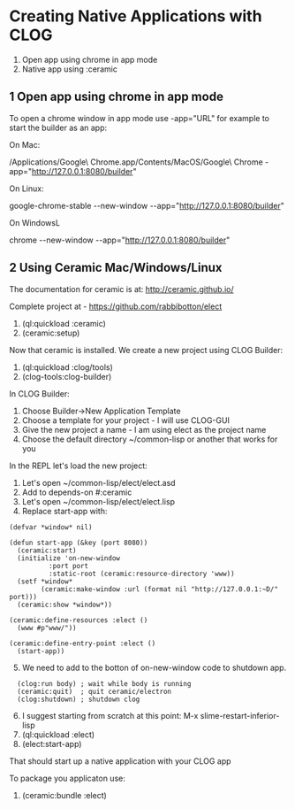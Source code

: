 
# Creating Native Applications with CLOG

1. Open app using chrome in app mode
2. Native app using :ceramic

## 1 Open app using chrome in app mode

To open a chrome window in app mode use -app="URL" for example
to start the builder as an app:

On Mac:

/Applications/Google\ Chrome.app/Contents/MacOS/Google\ Chrome -app="http://127.0.0.1:8080/builder"

On Linux:

google-chrome-stable --new-window --app="http://127.0.0.1:8080/builder"

On WindowsL

chrome --new-window --app="http://127.0.0.1:8080/builder"


## 2 Using Ceramic Mac/Windows/Linux

The documentation for ceramic is at:
http://ceramic.github.io/

Complete project at - https://github.com/rabbibotton/elect

1. (ql:quickload :ceramic)
2. (ceramic:setup)

Now that ceramic is installed. We create a new project using CLOG Builder:

1. (ql:quickload :clog/tools)
2. (clog-tools:clog-builder)

In CLOG Builder:

1. Choose Builder->New Application Template
2. Choose a template for your project - I will use CLOG-GUI
3. Give the new project a name - I am using elect as the project name
4. Choose the default directory ~/common-lisp or another that works for you

In the REPL let's load the new project:

1. Let's open ~/common-lisp/elect/elect.asd
2. Add to depends-on #:ceramic
3. Let's open ~/common-lisp/elect/elect.lisp
4. Replace start-app with:

```
(defvar *window* nil)

(defun start-app (&key (port 8080))
  (ceramic:start)
  (initialize 'on-new-window
	      :port port
	      :static-root (ceramic:resource-directory 'www))
  (setf *window*
        (ceramic:make-window :url (format nil "http://127.0.0.1:~D/" port)))
  (ceramic:show *window*))

(ceramic:define-resources :elect ()
  (www #p"www/"))
  
(ceramic:define-entry-point :elect ()
  (start-app))
```

5. We need to add to the botton of on-new-window code to shutdown app.

```
  (clog:run body) ; wait while body is running
  (ceramic:quit)  ; quit ceramic/electron
  (clog:shutdown) ; shutdown clog
```

6. I suggest starting from scratch at this point: M-x slime-restart-inferior-lisp
7. (ql:quickload :elect)
8. (elect:start-app)

That should start up a native application with your CLOG app

To package you applicaton use:

1. (ceramic:bundle :elect)

